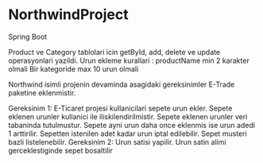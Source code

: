 # NorthwindProject
Spring Boot 

Product ve Category tablolari icin getById, add, delete ve update operasyonlari yazildi.
Urun ekleme kurallari :
productName min 2 karakter olmali
Bir kategoride max 10 urun olmali

Northwind isimli projenin devaminda asagidaki gereksinimler E-Trade paketine eklenmistir.

Gereksinim 1: E-Ticaret projesi kullanicilari sepete urun ekler.
Sepete eklenen urunler kullanici ile iliskilendirilmistir.
Sepete eklenen urunler veri tabaninda tutulmustur.
Sepete ayni urun daha once eklenmis ise urun adedi 1 arttirilir.
Sepetten istenilen adet kadar urun iptal edilebilir.
Sepet musteri bazli listelenebilir.
Gereksinim 2: Urun satisi yapilir.
Urun satin alimi gerceklestiginde sepet bosaltilir
